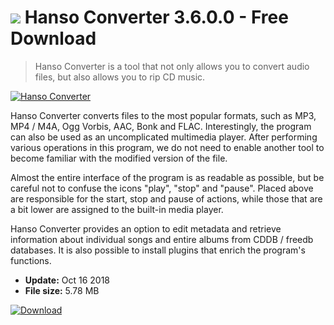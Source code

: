 # ![](https://cdn.softexe.net/static/icon/6/hanso-converter-9730.png) Hanso Converter 3.6.0.0 - Free Download

> Hanso Converter is a tool that not only allows you to convert audio files, but also allows you to rip CD music.

[![Hanso Converter](https://gallery.dpcdn.pl/imgc/Tools/81944/g_-_420x350_1.5_-_xa5a28967-6da2-4913-aac4-bf9ea66642ab.jpg)](https://softexe.net/win/multimedia/audio-utilities/hanso-converter:agcR.html)

Hanso Converter converts files to the most popular formats, such as MP3, MP4 / M4A, Ogg Vorbis, AAC, Bonk and FLAC. Interestingly, the program can also be used as an uncomplicated multimedia player. After performing various operations in this program, we do not need to enable another tool to become familiar with the modified version of the file.
 
 Almost the entire interface of the program is as readable as possible, but be careful not to confuse the icons "play", "stop" and "pause". Placed above are responsible for the start, stop and pause of actions, while those that are a bit lower are assigned to the built-in media player.
 
 Hanso Converter provides an option to edit metadata and retrieve information about individual songs and entire albums from CDDB / freedb databases. It is also possible to install plugins that enrich the program's functions.


- **Update:** Oct 16 2018
- **File size:** 5.78 MB

[![Download](https://cdn.softexe.net/static/img/download.png)](https://softexe.net/win/multimedia/audio-utilities/hanso-converter:agcR.html)

